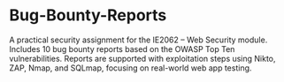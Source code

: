 # Bug-Bounty-Reports
A practical security assignment for the IE2062 – Web Security module. Includes 10 bug bounty reports based on the OWASP Top Ten vulnerabilities. Reports are supported with exploitation steps using Nikto, ZAP, Nmap, and SQLmap, focusing on real-world web app testing.
